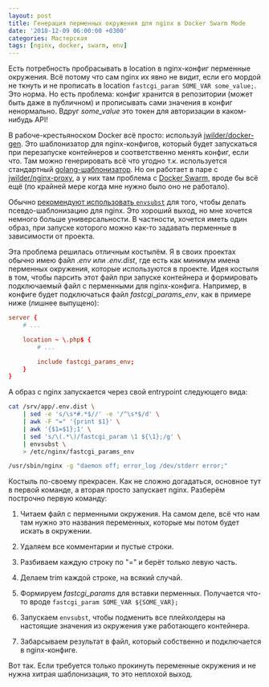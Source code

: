 ```yaml
---
layout: post
title: Генерация перменных окружения для nginx в Docker Swarm Mode
date: '2018-12-09 06:00:00 +0300'
categories: Мастерская
tags: [nginx, docker, swarm, env]
---
```


Есть потребность пробрасывать в location в nginx-конфиг перменные окружения. Всё потому что сам nginx их явно не видит, если его мордой не ткнуть и не прописать в location `fastcgi_param SOME_VAR some_value;`. Это норма. Но есть проблема: конфиг хранится в репозитории (может быть даже в публичном) и прописывать сами значения в конфиг ненормально. Вдруг *some_value* это токен для авторизации в каком-нибудь API!

В рабоче-крестьяноском Docker всё просто: используй [jwilder/docker-gen](https://github.com/jwilder/docker-gen). Это шаблонизатор для nginx-конфигов, который будет запускаться при перезапуске контейнеров и соответственно менять конфиг, если что. Там можно генерировать всё что угодно т.к. используется стандартный [golang-шаблонизатор](https://golang.org/pkg/text/template/). Но он работает в паре с [jwilder/nginx-proxy](https://github.com/jwilder/nginx-proxy), а у них там проблема с [Docker Swarm](https://github.com/jwilder/nginx-proxy/issues/520), вроде бы всё ещё (по крайней мере когда мне нужно было оно не работало). 

Обычно [рекомендуют использовать `envsubst`](https://serverfault.com/a/755541) для того, чтобы делать псевдо-шаблонизацию для nginx. Это хороший выход, но мне хочется немного больше универсальности. В частности, хочется иметь один образ, при запуске которого можно как-то задавать перменные в зависимости от проекта.

Эта проблема решилась отличным костылём. Я в своих проектах обычно имею файл *.env* или *.env.dist*, где есть как минимум имена перменных окружения, которые используются в проекте. Идея костыля в том, чтобы парсить этот файл при запуске контейнера и формировать подключаемый файл с перменными для nginx-конфига. Например, в конфиге будет подключаться файл *fastcgi_params_env*, как в примере ниже (лишнее выпущено):

```conf
server {
    # ...

    location ~ \.php$ {
        # ...

        include fastcgi_params_env;
    }
}
```

А образ с nginx запускается через свой entrypoint следующего вида:

```bash
cat /srv/app/.env.dist \
    | sed -e 's/\s*#.*$//' -e '/^\s*$/d' \
    | awk -F "=" '{print $1}' \
    | awk '{$1=$1};1' \
    | sed 's/\(.*\)/fastcgi_param \1 ${\1};/g' \
    | envsubst \
    > /etc/nginx/fastcgi_params_env

/usr/sbin/nginx -g "daemon off; error_log /dev/stderr error;"
```

Костыль по-своему прекрасен. Как не сложно догадаться, основное тут в первой команде, а вторая просто запускает nginx. Разберём построчно первую команду:

1. Читаем файл с перменными окружения. На самом деле, всё что нам там нужно это названия переменных, которые мы потом будет искать в окружении.

2. Удаляем все комментарии и пустые строки.

3. Разбиваем каждую строку по "=" и берёт только левую часть.

4. Делаем trim каждой строке, на всякий случай.

5. Формируем *fastcgi_params* для вставки перменных. Получается что-то вроде `fastcgi_param SOME_VAR ${SOME_VAR};`

6. Запускаем `envsubst`, чтобы подменить все плейхолдеры на настоящие значения из окружения уже работающего контейнера.

7. Забарсываем результат в файл, который собственно и подключается в nginx-конфиге.

Вот так. Если требуется только прокинуть переменные окружения и не нужна хитрая шаблонизация, то это неплохой выход.